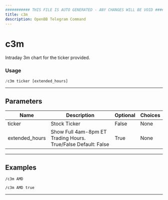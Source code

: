 ```yaml
---
########### THIS FILE IS AUTO GENERATED - ANY CHANGES WILL BE VOID ###########
title: c3m
description: OpenBB Telegram Command
---
```


# c3m

Intraday 3m chart for the ticker provided.

### Usage

```python wordwrap
/c3m ticker [extended_hours]
```

---

## Parameters

| Name | Description | Optional | Choices |
| ---- | ----------- | -------- | ------- |
| ticker | Stock Ticker | False | None |
| extended_hours | Show Full 4am-8pm ET Trading Hours. True/False Default: False | True | None |


---

## Examples

```
/c3m AMD
```

```
/c3m AMD true
```

---

